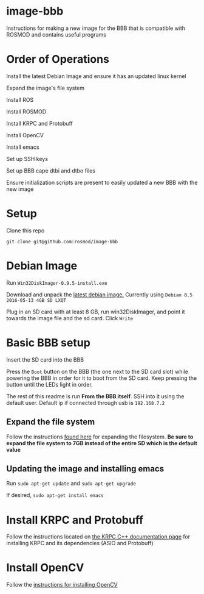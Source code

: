 # image-bbb
Instructions for making a new image for the BBB that is compatible with ROSMOD and contains useful programs

# Order of Operations

Install the latest Debian Image and ensure it has an updated linux kernel

Expand the image's file system

Install ROS

Install ROSMOD

Install KRPC and Protobuff

Install OpenCV

Install emacs

Set up SSH keys

Set up BBB cape dtbi and dtbo files

Ensure initialization scripts are present to easily updated a new BBB with the new image

# Setup

Clone this repo 

`git clone git@github.com:rosmod/image-bbb`

# Debian Image

Run `Win32DiskImager-0.9.5-install.exe` 

Download and unpack the [latest debian image.](https://beagleboard.org/latest-images) Currently using `Debian 8.5 2016-05-13 4GB SD LXQT`

Plug in an SD card with at least 8 GB, run win32DiskImager, and point it towards the image file and the sd card. Click `Write`

# Basic BBB setup

Insert the SD card into the BBB

Press the `Boot` button on the BBB (the one next to the SD card slot) while powering the BBB in order for it to boot from the SD card. Keep pressing the button until the LEDs light in order.

The rest of this readme is run **From the BBB itself**. SSH into it using the default user. Default ip if connected through usb is `192.168.7.2`

## Expand the file system

Follow the instructions [found here](http://elinux.org/Beagleboard:Expanding_File_System_Partition_On_A_microSD) for expanding the filesystem. **Be sure to expand the file system to 7GB instead of the entire SD which is the default value**

## Updating the image and installing emacs

Run `sudo apt-get update` and `sudo apt-get upgrade`

If desired, `sudo apt-get install emacs`

# Install KRPC and Protobuff

Follow the instructions located on [the KRPC C++ documentation page](https://krpc.github.io/krpc/cpp/client.html#installing-the-library) for installing KRPC and its dependencies (ASIO and Protobuff)

# Install OpenCV

Follow the [instructions for installing OpenCV](http://docs.opencv.org/3.0-last-rst/doc/tutorials/introduction/linux_install/linux_install.html)
